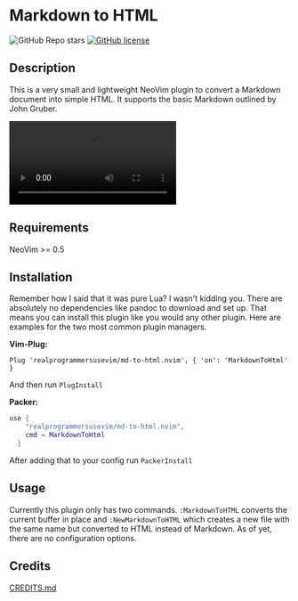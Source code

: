 # Markdown to HTML

![GitHub Repo stars](https://img.shields.io/github/stars/realprogrammersusevim/md-to-html.nvim?style=for-the-badge)
[![GitHub license](https://img.shields.io/github/license/realprogrammersusevim/md-to-html.nvim?style=for-the-badge)](https://github.com/realprogrammersusevim/md-to-html.nvim/blob/main/LICENSE)

## Description

This is a very small and lightweight NeoVim plugin to convert a Markdown document into simple HTML. <!--This is not meant to be used as a Markdown previewer (I would suggest [markdown-preview.nvim](https://github.com/iamcco/markdown-preview.nvim) for that) but as a way to export Markdown into text with HTML tags. -->It supports the basic Markdown outlined by John Gruber.


![Screen recording of me using the plugin](https://user-images.githubusercontent.com/93488695/190666214-3f16a123-5bb5-4103-9130-428b25f3eade.mov)


## Requirements

NeoVim >= 0.5

## Installation

Remember how I said that it was pure Lua? I wasn't kidding you. There are absolutely no dependencies like pandoc to download and set up. That means you can install this plugin like you would any other plugin. Here are examples for the two most common plugin managers.

**Vim-Plug:**

```vim
Plug 'realprogrammersusevim/md-to-html.nvim', { 'on': 'MarkdownToHtml' }
```

And then run `PlugInstall`

**Packer:**

```lua
use {
    "realprogrammersusevim/md-to-html.nvim",
    cmd = MarkdownToHtml
  }
```

After adding that to your config run `PackerInstall`

## Usage

Currently this plugin only has two commands. `:MarkdownToHTML` converts the current buffer in place and `:NewMarkdownToHTML` which creates a new file with the same name but converted to HTML instead of Markdown. As of yet, there are no configuration options.

## Credits

[CREDITS.md](https://github.com/realprogrammersusevim/md-to-html.nvim/blob/main/CREDITS.md)

